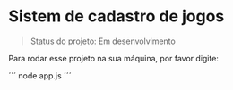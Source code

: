 <h1>Sistem de cadastro de jogos</h1>

> Status do projeto: Em desenvolvimento

Para rodar esse projeto na sua máquina, por favor digite: 

´´´
node app.js
´´´
